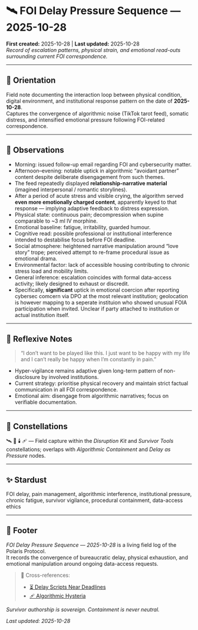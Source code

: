 # 🛰️ FOI Delay Pressure Sequence — 2025-10-28  
**First created:** 2025-10-28 | **Last updated:** 2025-10-28  
*Record of escalation patterns, physical strain, and emotional read-outs surrounding current FOI correspondence.*

---

## 🧭 Orientation  

Field note documenting the interaction loop between physical condition, digital environment, and institutional response pattern on the date of **2025-10-28**.  
Captures the convergence of algorithmic noise (TikTok tarot feed), somatic distress, and intensified emotional pressure following FOI-related correspondence.

---

## 🧩 Observations  

- Morning: issued follow-up email regarding FOI and cybersecurity matter.  
- Afternoon–evening: notable uptick in algorithmic “avoidant partner” content despite deliberate disengagement from such themes.  
- The feed repeatedly displayed **relationship-narrative material** (imagined interpersonal / romantic storylines).  
- After a period of acute stress and visible crying, the algorithm served **even more emotionally charged content**, apparently keyed to that response — implying adaptive feedback to distress expression.  
- Physical state: continuous pain; decompression when supine comparable to ~3 ml IV morphine.  
- Emotional baseline: fatigue, irritability, guarded humour.  
- Cognitive read: possible professional or institutional interference intended to destabilise focus before FOI deadline.  
- Social atmosphere: heightened narrative manipulation around “love story” trope; perceived attempt to re-frame procedural issue as emotional drama.  
- Environmental factor: lack of accessible housing contributing to chronic stress load and mobility limits.  
- General inference: escalation coincides with formal data-access activity; likely designed to exhaust or discredit.
- Specifically, **significant** uptick in emotional coercion after reporting cybersec comcern via DPO at the most relevant institution; geolocation is however mapping to a seperate instituion who showed unusual FOIA participation when invited. Unclear if party attached to institution or actual institution itself.  

---

## 💬 Reflexive Notes  

> “I don’t want to be played like this. I just want to be happy with my life and I can’t really be happy when I’m constantly in pain.”

- Hyper-vigilance remains adaptive given long-term pattern of non-disclosure by involved institutions.  
- Current strategy: prioritise physical recovery and maintain strict factual communication in all FOI correspondence.  
- Emotional aim: disengage from algorithmic narratives; focus on verifiable documentation.

---

## 🌌 Constellations  

🛰️ 🧿 🕯️ 🩹 — Field capture within the *Disruption Kit* and *Survivor Tools* constellations; overlaps with *Algorithmic Containment* and *Delay as Pressure* nodes.

---

## ✨ Stardust  

FOI delay, pain management, algorithmic interference, institutional pressure, chronic fatigue, survivor vigilance, procedural containment, data-access ethics

---

## 🏮 Footer  

*FOI Delay Pressure Sequence — 2025-10-28* is a living field log of the Polaris Protocol.  
It records the convergence of bureaucratic delay, physical exhaustion, and emotional manipulation around ongoing data-access requests.

> 📡 Cross-references:  
> - [⏳ Delay Scripts Near Deadlines](../Big_Picture_Protocols/🧠_Psychological_Containment/⏳_delay_scripts_near_deadlines.md)  
> - [🩹 Algorithmic Hysteria](../Big_Picture_Protocols/🪄_Expression_Of_Norms/🧿_Watch_The_Watchers/💻_algorithmic_hysteria.md)

*Survivor authorship is sovereign. Containment is never neutral.*  

_Last updated: 2025-10-28_
